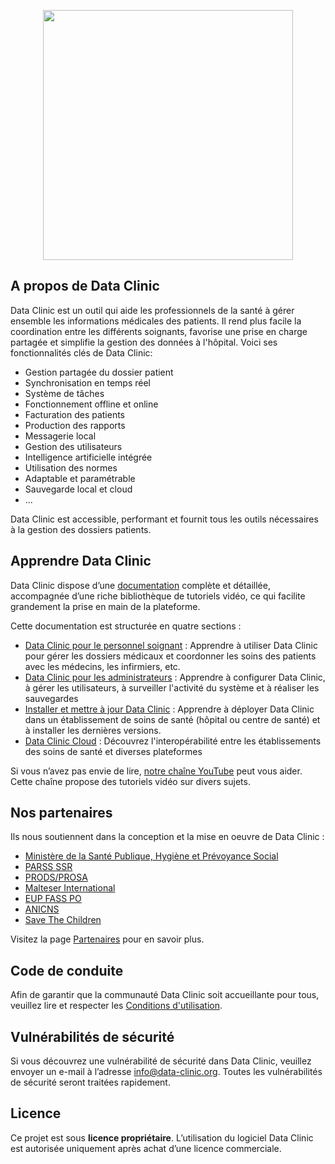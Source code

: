<p align="center"><a href="https://data-clinic.org" target="_blank"><img src="https://data-clinic.org/logo.svg" width="400"></a></p>

## A propos de Data Clinic

Data Clinic est un outil qui aide les professionnels de la santé à gérer ensemble les informations médicales des patients. Il rend plus facile la coordination entre les différents soignants, favorise une prise en charge partagée et simplifie la gestion des données à l'hôpital. Voici ses fonctionnalités clés de Data Clinic:

- Gestion partagée du dossier patient
- Synchronisation en temps réel
- Système de tâches
- Fonctionnement offline et online
- Facturation des patients
- Production des rapports
- Messagerie local
- Gestion des utilisateurs
- Intelligence artificielle intégrée
- Utilisation des normes
- Adaptable et paramétrable
- Sauvegarde local et cloud
- ...

Data Clinic est accessible, performant et fournit tous les outils nécessaires à la gestion des dossiers patients.

## Apprendre Data Clinic

Data Clinic dispose d’une [documentation](https://data-clinic.org/documentation) complète et détaillée, accompagnée d’une riche bibliothèque de tutoriels vidéo, ce qui facilite grandement la prise en main de la plateforme.

Cette documentation est structurée en quatre sections :

- [Data Clinic pour le personnel soignant](https://data-clinic.org/documentation/utilisation) : Apprendre à utiliser Data Clinic pour gérer les dossiers médicaux et coordonner les soins des patients avec les médecins, les infirmiers, etc.
- [Data Clinic pour les administrateurs](https://data-clinic.org/documentation/administration) : Apprendre à configurer Data Clinic, à gérer les utilisateurs, à surveiller l'activité du système et à réaliser les sauvegardes
- [Installer et mettre à jour Data Clinic](https://data-clinic.org/documentation/installation) : Apprendre à déployer Data Clinic dans un établissement de soins de santé (hôpital ou centre de santé) et à installer les dernières versions.
- [Data Clinic Cloud](https://data-clinic.org/documentation/cloud) : Découvrez l'interopérabilité entre les établissements des soins de santé et diverses plateformes

Si vous n’avez pas envie de lire, [notre chaîne YouTube](https://www.youtube.com/@data-clinic-rdc) peut vous aider. Cette chaîne propose des tutoriels vidéo sur divers sujets.

## Nos partenaires

Ils nous soutiennent dans la conception et la mise en oeuvre de Data Clinic :

- [Ministère de la Santé Publique, Hygiène et Prévoyance Social](https://sante.gouv.cd)
- [PARSS SSR](https://sante.gouv.cd)
- [PRODS/PROSA](https://prods-rdc.com)
- [Malteser International](https://www.malteser-international.org/fr/sur-le-terrain/afrique/rd-congo.html)
- [EUP FASS PO](https://eupfasspo.org/)
- [ANICNS](https://anicns.gouv.cd)
- [Save The Children](https://savethechildren.net)

Visitez la page [Partenaires](https://data-clinic.org/sponsors) pour en savoir plus.

## Code de conduite

Afin de garantir que la communauté Data Clinic soit accueillante pour tous, veuillez lire et respecter les [Conditions d'utilisation](https://data-clinic.org/conditions).

## Vulnérabilités de sécurité

Si vous découvrez une vulnérabilité de sécurité dans Data Clinic, veuillez envoyer un e-mail à l’adresse [info@data-clinic.org](mailto:info@data-clinic.org). Toutes les vulnérabilités de sécurité seront traitées rapidement.

## Licence

Ce projet est sous **licence propriétaire**. L’utilisation du logiciel Data Clinic est autorisée uniquement après achat d’une licence commerciale.
